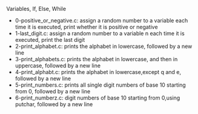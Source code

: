 Variables, If, Else, While
 - 0-positive_or_negative.c: assign a random number to a variable each time it is executed, print whether it is positive or negative
 - 1-last_digit.c: assign a random number to a variable n each time it is executed, print the last digit
 - 2-print_alphabet.c: prints the alphabet in lowercase, followed by a new line
 - 3-print_alphabets.c: prints the alphabet in lowercase, and then in uppercase, followed by a new line
 - 4-print_alphabt.c: prints the alphabet in lowercase,except q and e, followed by a new line
 - 5-print_numbers.c: prints all single digit numbers of base 10 starting from 0, followed by a new line
 - 6-print_numberz.c: digit numbers of base 10 starting from 0,using putchar, followed by a new line


